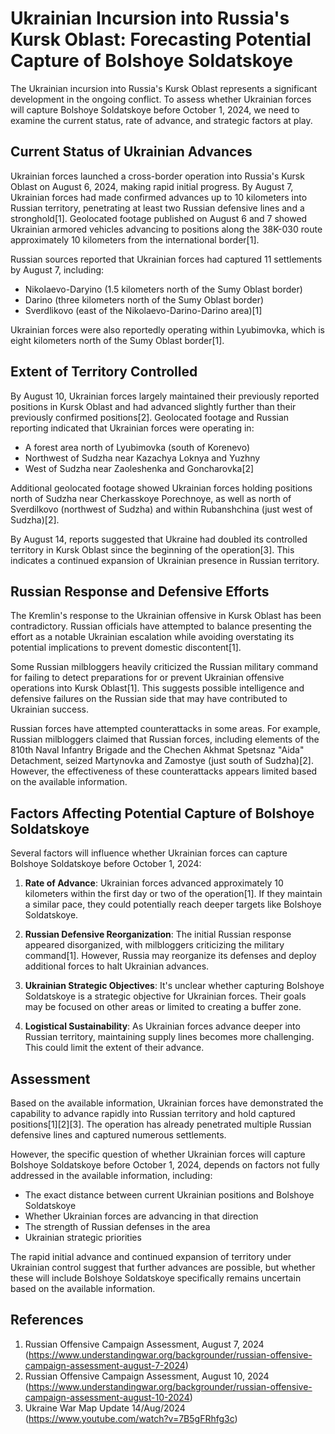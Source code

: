# Ukrainian Incursion into Russia's Kursk Oblast: Forecasting Potential Capture of Bolshoye Soldatskoye

The Ukrainian incursion into Russia's Kursk Oblast represents a significant development in the ongoing conflict. To assess whether Ukrainian forces will capture Bolshoye Soldatskoye before October 1, 2024, we need to examine the current status, rate of advance, and strategic factors at play.

## Current Status of Ukrainian Advances

Ukrainian forces launched a cross-border operation into Russia's Kursk Oblast on August 6, 2024, making rapid initial progress. By August 7, Ukrainian forces had made confirmed advances up to 10 kilometers into Russian territory, penetrating at least two Russian defensive lines and a stronghold[1]. Geolocated footage published on August 6 and 7 showed Ukrainian armored vehicles advancing to positions along the 38K-030 route approximately 10 kilometers from the international border[1].

Russian sources reported that Ukrainian forces had captured 11 settlements by August 7, including:
- Nikolaevo-Daryino (1.5 kilometers north of the Sumy Oblast border)
- Darino (three kilometers north of the Sumy Oblast border)
- Sverdlikovo (east of the Nikolaevo-Darino-Darino area)[1]

Ukrainian forces were also reportedly operating within Lyubimovka, which is eight kilometers north of the Sumy Oblast border[1].

## Extent of Territory Controlled

By August 10, Ukrainian forces largely maintained their previously reported positions in Kursk Oblast and had advanced slightly further than their previously confirmed positions[2]. Geolocated footage and Russian reporting indicated that Ukrainian forces were operating in:

- A forest area north of Lyubimovka (south of Korenevo)
- Northwest of Sudzha near Kazachya Loknya and Yuzhny
- West of Sudzha near Zaoleshenka and Goncharovka[2]

Additional geolocated footage showed Ukrainian forces holding positions north of Sudzha near Cherkasskoye Porechnoye, as well as north of Sverdilkovo (northwest of Sudzha) and within Rubanshchina (just west of Sudzha)[2].

By August 14, reports suggested that Ukraine had doubled its controlled territory in Kursk Oblast since the beginning of the operation[3]. This indicates a continued expansion of Ukrainian presence in Russian territory.

## Russian Response and Defensive Efforts

The Kremlin's response to the Ukrainian offensive in Kursk Oblast has been contradictory. Russian officials have attempted to balance presenting the effort as a notable Ukrainian escalation while avoiding overstating its potential implications to prevent domestic discontent[1].

Some Russian milbloggers heavily criticized the Russian military command for failing to detect preparations for or prevent Ukrainian offensive operations into Kursk Oblast[1]. This suggests possible intelligence and defensive failures on the Russian side that may have contributed to Ukrainian success.

Russian forces have attempted counterattacks in some areas. For example, Russian milbloggers claimed that Russian forces, including elements of the 810th Naval Infantry Brigade and the Chechen Akhmat Spetsnaz "Aida" Detachment, seized Martynovka and Zamostye (just south of Sudzha)[2]. However, the effectiveness of these counterattacks appears limited based on the available information.

## Factors Affecting Potential Capture of Bolshoye Soldatskoye

Several factors will influence whether Ukrainian forces can capture Bolshoye Soldatskoye before October 1, 2024:

1. **Rate of Advance**: Ukrainian forces advanced approximately 10 kilometers within the first day or two of the operation[1]. If they maintain a similar pace, they could potentially reach deeper targets like Bolshoye Soldatskoye.

2. **Russian Defensive Reorganization**: The initial Russian response appeared disorganized, with milbloggers criticizing the military command[1]. However, Russia may reorganize its defenses and deploy additional forces to halt Ukrainian advances.

3. **Ukrainian Strategic Objectives**: It's unclear whether capturing Bolshoye Soldatskoye is a strategic objective for Ukrainian forces. Their goals may be focused on other areas or limited to creating a buffer zone.

4. **Logistical Sustainability**: As Ukrainian forces advance deeper into Russian territory, maintaining supply lines becomes more challenging. This could limit the extent of their advance.

## Assessment

Based on the available information, Ukrainian forces have demonstrated the capability to advance rapidly into Russian territory and hold captured positions[1][2][3]. The operation has already penetrated multiple Russian defensive lines and captured numerous settlements.

However, the specific question of whether Ukrainian forces will capture Bolshoye Soldatskoye before October 1, 2024, depends on factors not fully addressed in the available information, including:

- The exact distance between current Ukrainian positions and Bolshoye Soldatskoye
- Whether Ukrainian forces are advancing in that direction
- The strength of Russian defenses in the area
- Ukrainian strategic priorities

The rapid initial advance and continued expansion of territory under Ukrainian control suggest that further advances are possible, but whether these will include Bolshoye Soldatskoye specifically remains uncertain based on the available information.

## References

1. Russian Offensive Campaign Assessment, August 7, 2024 (https://www.understandingwar.org/backgrounder/russian-offensive-campaign-assessment-august-7-2024)
2. Russian Offensive Campaign Assessment, August 10, 2024 (https://www.understandingwar.org/backgrounder/russian-offensive-campaign-assessment-august-10-2024)
3. Ukraine War Map Update 14/Aug/2024 (https://www.youtube.com/watch?v=7B5gFRhfg3c)